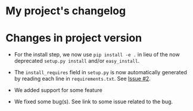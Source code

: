 # My project's changelog

# Changes in project version

- For the install step, we now use `pip install -e .` in lieu of the now deprecated `setup.py install` and/or `easy_install`. 

- The `install_requires` field in `setup.py` is now automatically generated by reading each line in `requirements.txt`. See [Issue #2](https://github.com/Nelson-Gon/pytemplates/issues/2). 
- We added support for some feature
- We fixed some bug(s). See link to some issue related to the bug. 
